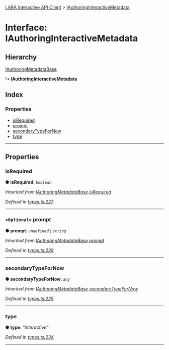 [LARA Interactive API Client](../README.md) > [IAuthoringInteractiveMetadata](../interfaces/iauthoringinteractivemetadata.md)

# Interface: IAuthoringInteractiveMetadata

## Hierarchy

 [IAuthoringMetadataBase](iauthoringmetadatabase.md)

**↳ IAuthoringInteractiveMetadata**

## Index

### Properties

* [isRequired](iauthoringinteractivemetadata.md#isrequired)
* [prompt](iauthoringinteractivemetadata.md#prompt)
* [secondaryTypeForNow](iauthoringinteractivemetadata.md#secondarytypefornow)
* [type](iauthoringinteractivemetadata.md#type)

---

## Properties

<a id="isrequired"></a>

###  isRequired

**● isRequired**: *`boolean`*

*Inherited from [IAuthoringMetadataBase](iauthoringmetadatabase.md).[isRequired](iauthoringmetadatabase.md#isrequired)*

*Defined in [types.ts:227](../../../lara-typescript/src/interactive-api-client/types.ts#L227)*

___
<a id="prompt"></a>

### `<Optional>` prompt

**● prompt**: *`undefined` \| `string`*

*Inherited from [IAuthoringMetadataBase](iauthoringmetadatabase.md).[prompt](iauthoringmetadatabase.md#prompt)*

*Defined in [types.ts:228](../../../lara-typescript/src/interactive-api-client/types.ts#L228)*

___
<a id="secondarytypefornow"></a>

###  secondaryTypeForNow

**● secondaryTypeForNow**: *`any`*

*Inherited from [IAuthoringMetadataBase](iauthoringmetadatabase.md).[secondaryTypeForNow](iauthoringmetadatabase.md#secondarytypefornow)*

*Defined in [types.ts:225](../../../lara-typescript/src/interactive-api-client/types.ts#L225)*

___
<a id="type"></a>

###  type

**● type**: *"interactive"*

*Defined in [types.ts:234](../../../lara-typescript/src/interactive-api-client/types.ts#L234)*

___

